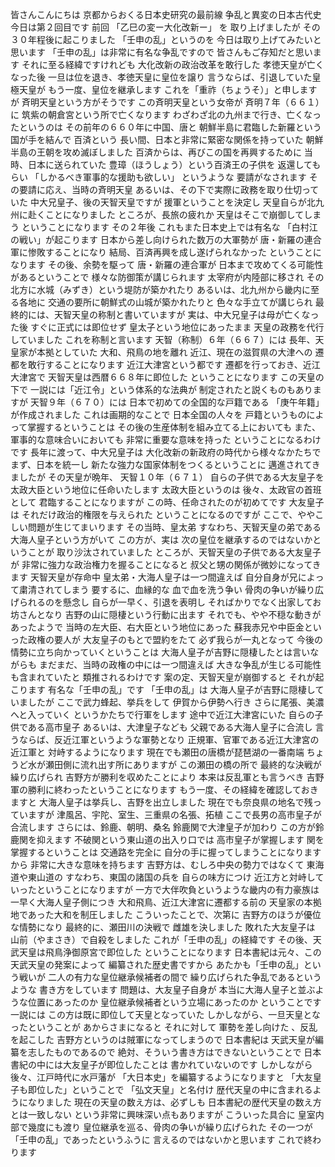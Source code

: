 皆さんこんにちは
京都からおくる日本史研究の最前線
争乱と異変の日本古代史
今日は第２回目です
前回
「乙巳の変ー大化改新ー」 を
取り上げましたが
その３０年程後に起こりました
「壬申の乱」というのを
今日は取り上げてみたいと思います
「壬申の乱」は非常に有名な争乱ですので
皆さんもご存知だと思います
それに至る経緯ですけれども
大化改新の政治改革を敢行した
孝徳天皇が亡くなった後
一旦は位を退き、孝徳天皇に皇位を譲り
言うならば、引退していた皇極天皇が
もう一度、皇位を継承します
これを「重祚（ちょうそ）」と申しますが
斉明天皇という方がそうです
この斉明天皇という女帝が
斉明７年（６６１）に
筑紫の朝倉宮という所で亡くなります
わざわざ北の九州まで行き、亡くなったというのは
その前年の６６０年に中国、唐と
朝鮮半島に君臨した新羅という国が手を結んで
百済という
長い間、日本と非常に緊密な関係を持っていた
朝鮮半島の王朝を攻め滅ぼしました
百済からは、再びこの国を再興するために
当時、日本に送られていた
豊璋（ほうしょう）という百済王の子供を
返還してもらい
「しかるべき軍事的な援助も欲しい」 というような
要請がなされます
その要請に応え、当時の斉明天皇
あるいは、その下で実際に政務を取り仕切っていた
中大兄皇子、後の天智天皇ですが
援軍ということを決定し
天皇自らが北九州に赴くことになりました
ところが、長旅の疲れか
天皇はそこで崩御してしまう
ということになります
その２年後
これもまた日本史上では有名な
「白村江の戦い」が起こります
日本から差し向けられた数万の大軍勢が
唐・新羅の連合軍に惨敗することになり
結局、百済再興を成し遂げられなかった
ということになります
その後、余勢を駆って
唐・新羅の連合軍が
日本まで攻めてくる可能性があるということで
様々な防御策が講じられます
太宰府が内陸部に移され
その北方に水城（みずき）という堤防が築かれたり
あるいは、北九州から畿内に至る各地に
交通の要所に朝鮮式の山城が築かれたりと
色々な手立てが講じられ
最終的には、天智天皇の称制と書いていますが
実は、中大兄皇子は母が亡くなった後
すぐに正式には即位せず
皇太子という地位にあったまま
天皇の政務を代行していました
これを称制と言います
天智（称制）６年（６６７）には
長年、天皇家が本拠としていた
大和、飛鳥の地を離れ
近江、現在の滋賀県の大津への
遷都を敢行することになります
近江大津宮という都です
遷都を行っておき、近江大津宮で
天智天皇は西暦６６８年に即位した
ということになります
この天皇の下で
一説には「近江令」という体系的な法典が
制定されたと説くものもありますが
天智９年（６７０）には
日本で初めての全国的な戸籍である
「庚午年籍」が作成されました
これは画期的なことで
日本全国の人々を
戸籍というものによって掌握するということは
その後の生産体制を組み立てる上においても
また、軍事的な意味合いにおいても
非常に重要な意味を持った
ということになるわけです
長年に渡って、中大兄皇子は
大化改新の新政府の時代から様々なかたちで
まず、日本を統一し
新たな強力な国家体制をつくるということに
邁進されてきましたが
その天皇が晩年、 天智１０年（６７１）
自らの子供である大友皇子を
太政大臣という地位に任命いたします
太政大臣というのは
後々、太政官の首班として
君臨することになりますが
この時、任命されたのが初めてです
大友皇子は
それだけ政治的権限を与えられた
ということになるのですが
ここで、ややこしい問題が生じてまいります
その当時、皇太弟
すなわち、天智天皇の弟である
大海人皇子という方がいて
この方が、実は
次の皇位を継承するのではないかということが
取り沙汰されていました
ところが、天智天皇の子供である大友皇子が
非常に強力な政治権力を握ることになると
叔父と甥の関係が微妙になってきます
天智天皇が存命中
皇太弟・大海人皇子は一つ間違えば
自分自身が兄によって粛清されてしまう
要するに、血縁的な
血で血を洗う争い
骨肉の争いが繰り広げられるのを懸念し
自らが一早く、引退を表明し
そればかりでなく出家してお坊さんとなり
吉野の山に隠棲という行動に出ます
それでも、やや不穏な動きがあったようで
当時の左大臣、右大臣という地位にあった
蘇我赤兄や中臣金といった政権の要人が
大友皇子のもとで盟約をたて
必ず我らが一丸となって
今後の情勢に立ち向かっていくということは
大海人皇子が吉野に隠棲したとは言いながらも
まだまだ、当時の政権の中には一つ間違えば
大きな争乱が生じる可能性も含まれていたと
類推されるわけです
案の定、天智天皇が崩御すると
それが起こります
有名な「壬申の乱」です
「壬申の乱」は
大海人皇子が吉野に隠棲していましたが
ここで武力蜂起、挙兵をして
伊賀から伊勢へ行き
さらに尾張、美濃へと入っていく
というかたちで行軍をします
途中で近江大津宮にいた
自らの子供である高市皇子
あるいは、大津皇子なども
父親である大海人皇子に合流し
言うならば、反近江軍というような軍勢となり
正規軍、官軍である近江大津宮の近江軍と
対峙するようになります
現在でも瀬田の唐橋が琵琶湖の一番南端
ちょうど水が瀬田側に流れ出す所にありますが
この瀬田の橋の所で
最終的な決戦が繰り広げられ
吉野方が勝利を収めたことにより
本来は反乱軍とも言うべき
吉野軍の勝利に終わったということになります
もう一度、その経緯を確認しておきますと
大海人皇子は挙兵し、吉野を出立しました
現在でも奈良県の地名で残っていますが
津風呂、宇陀、室生、三重県の名張、拓植
ここで長男の高市皇子が合流します
さらには、鈴鹿、朝明、桑名
鈴鹿関で大津皇子が加わり
この方が鈴鹿関を抑えます
不破関という東山道の出入り口では
高市皇子が掌握します
関を掌握するということは
交通路を完全に
自分の手に握ってしまうことになりますから
非常に大きな意味を持ちます
吉野方は、むしろ中央の勢力ではなくて
東海道や東山道の
すなわち、東国の諸国の兵を
自らの味方につけ
近江方と対峙していったということになりますが
一方で大伴吹負というような畿内の有力豪族は
一早く大海人皇子側につき
大和飛鳥、近江大津宮に遷都する前の
天皇家の本拠地であった大和を制圧しました
こういったことで、次第に
吉野方のほうが優位な情勢になり
最終的に、瀬田川の決戦で
雌雄を決しました
敗れた大友皇子は
山前（やまさき）で自殺をしました
これが「壬申の乱」の経緯です
その後、天武天皇は飛鳥浄御原宮で即位した
ということになります
日本書紀は元々、この天武天皇の発案によって
編纂された歴史書ですから
あたかも「壬申の乱」という戦いが
二人の有力な皇位継承候補者の間で
繰り広げられた争乱であるというような
書き方をしています
問題は、大友皇子自身が
本当に大海人皇子と並ぶような位置にあったのか
皇位継承候補者という立場にあったのか
ということです
一説には
この方は既に即位して天皇となっていた
しかしながら、一旦天皇となったということが
あからさまになると
それに対して
軍勢を差し向けた 、反乱を起こした
吉野方というのは賊軍になってしまうので
日本書紀は
天武天皇が編纂を志したものであるので
絶対、そういう書き方はできないということで
日本書紀の中には大友皇子が即位したことは
書かれていないのです
しかしながら
後々、江戸時代に水戸藩が
「大日本史」を編纂するようになりますと
「大友皇子も即位した」ということで
「弘文天皇」と名付け
歴代天皇の中に含まれるようになりました
現在の天皇の数え方は、必ずしも
日本書紀の歴代天皇の数え方とは一致しない
という非常に興味深い点もありますが
こういった具合に
皇室内部で幾度にも渡り
皇位継承を巡る、骨肉の争いが繰り広げられた
その一つが「壬申の乱」であったというふうに
言えるのではないかと思います
これで終わります